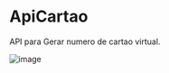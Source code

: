 # ApiCartao

API para Gerar numero de cartao virtual.

 ![image](https://github.com/user-attachments/assets/48700978-075c-491e-9613-6deb6a3971f3)

